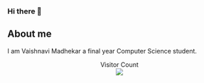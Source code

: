 ### Hi there 👋

## About me
I am Vaishnavi Madhekar a final year Computer Science student.

<p align ="center">
  Visitor Count <br>
<img src = "https://komarev.com/ghpvc/?username=vaish28" />
</p>

<!--
**vaish28/vaish28** is a ✨ _special_ ✨ repository because its `README.md` (this file) appears on your GitHub profile.

Here are some ideas to get you started:

- 🔭 I’m currently working on ...
- 🌱 I’m currently learning ...
- 👯 I’m looking to collaborate on ...
- 🤔 I’m looking for help with ...
- 💬 Ask me about ...
- 📫 How to reach me: ...
- 😄 Pronouns: ...
- ⚡ Fun fact: ...
-->
